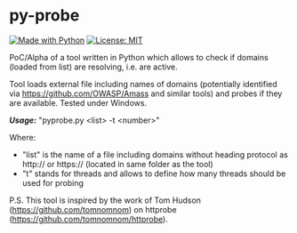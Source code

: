 # py-probe
[![Made with Python](https://img.shields.io/badge/Made%20with-Python-blue.svg)](https://www.python.org/)
[![License: MIT](https://img.shields.io/badge/License-MIT-red.svg)](https://opensource.org/licenses/MIT)

PoC/Alpha of a tool written in Python which allows to check if domains (loaded from list) are resolving, i.e. are active.

Tool loads external file including names of domains (potentially identified via https://github.com/OWASP/Amass and similar tools) and probes if they are available. Tested under Windows. 

***Usage:*** "pyprobe.py \<list> -t \<number>"

Where: 
- "list" is the name of a file including domains without heading protocol as http:// or https:// (located in same folder as the tool)
- "t" stands for threads and allows to define how many threads should be used for probing

P.S. This tool is inspired by the work of Tom Hudson (https://github.com/tomnomnom) on httprobe (https://github.com/tomnomnom/httprobe).

